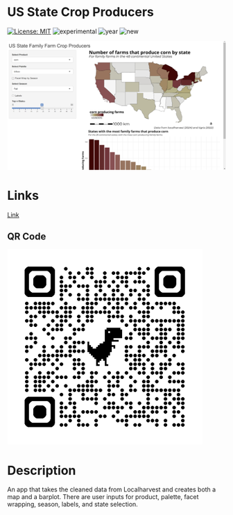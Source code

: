 # US State Crop Producers

[![License: MIT](https://img.shields.io/badge/License-MIT-lightgrey.svg)](https://opensource.org/license/mit)
![experimental](https://img.shields.io/badge/lifecycle-experimental-orange)
![year](https://img.shields.io/badge/year-2024-lightgrey)
![new](https://img.shields.io/badge/lifecycle-new-brightgreen)

![App Screenshot](../03%20US%20State%20Family%20Farm%20Crop%20Producers/screenshot.png)

# Links
[Link](https://zachpeagler.shinyapps.io/03_us_state_crop_producers)

## QR Code

![QRCode](../03%20US%20State%20Family%20Farm%20Crop%20Producers/qrcode.png)

# Description

An app that takes the cleaned data from Localharvest and creates both a map and a barplot. There are user inputs for product, palette, facet wrapping, season, labels, and state selection.